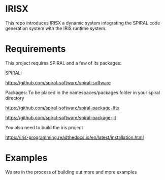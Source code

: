 # IRISX

This repo introduces IRISX a dynamic system integrating the SPIRAL code generation system with the IRIS runtime system.

# Requirements 
This project requires SPIRAL and a few of its packages:

SPIRAL:

https://github.com/spiral-software/spiral-software

Packages: To be placed in the namespaces/packages folder in your spiral directory

https://github.com/spiral-software/spiral-package-fftx

https://github.com/spiral-software/spiral-package-jit


You also need to build the iris project 

https://iris-programming.readthedocs.io/en/latest/installation.html

# Examples
We are in the process of building out more and more examples
